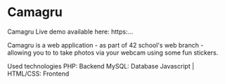 # Camagru

Camagru
Live demo available here: https:...

Camagru is a web application - as part of 42 school's web branch - allowing you to to take photos via your webcam using some fun stickers.

Used technologies
PHP: Backend
MySQL: Database
Javascript | HTML/CSS: Frontend
